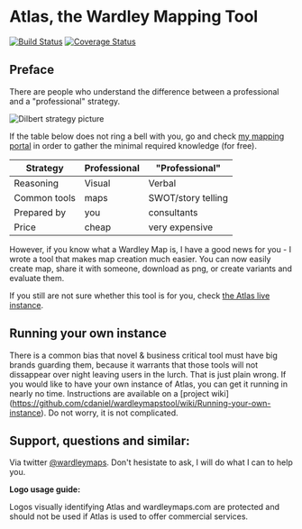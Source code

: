 Atlas, the Wardley Mapping Tool
===============

[![Build Status](https://travis-ci.org/cdaniel/wardleymapstool.svg?branch=master)](https://travis-ci.org/cdaniel/wardleymapstool)
[![Coverage Status](https://coveralls.io/repos/cdaniel/wardleymapstool/badge.svg?branch=master&service=github)](https://coveralls.io/github/cdaniel/wardleymapstool?branch=master)

Preface
-------------

There are people who understand the difference between a professional and a "professional" strategy.

![Dilbert strategy picture](https://pbs.twimg.com/media/CFOKU-7WEAEl6WZ.jpg:large)

If the table below does not ring a bell with you, go and check [my mapping portal](http://wardleymaps.com/learn.html) in order to gather the
minimal required knowledge (for free).



|     Strategy | Professional | "Professional"      |
| ------------ | ------------ | ------------------- |
|    Reasoning | Visual       | Verbal              |
| Common tools | maps         | SWOT/story telling  |
| Prepared by  | you          | consultants         |
| Price        | cheap        | very expensive      |



However, if you know what a Wardley Map is, I have a good news for you - I wrote a tool that makes map creation much easier.
You can now easily create map, share it with someone, download as png, or create variants and evaluate them.
 
If you still are not sure whether this tool is for you, check [the Atlas live instance](https://atlas.wardleymaps.com).

Running your own instance
-------------------------
There is a common bias that novel & business critical tool must have big brands guarding them, because it warrants that those tools will not dissappear over night leaving users in the lurch. That is just plain wrong. If you would like to have your own instance of Atlas, you can get it running in nearly no time. Instructions are available on a [project wiki] (https://github.com/cdaniel/wardleymapstool/wiki/Running-your-own-instance). Do not worry, it is not complicated.


Support, questions and similar:
-----------------
Via twitter [@wardleymaps](https://twitter.com/wardleymaps). Don't hesistate to ask, I will do what I can to help you.

**Logo usage guide:**

Logos visually identifying Atlas and wardleymaps.com are protected and should not be used if Atlas is used to offer commercial services.

